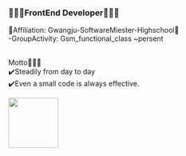 ### 🧑🏻‍💻FrontEnd Developer🧑🏻‍💻

<!--
**Johnjihwan/Johnjihwan** is a ✨ _special_ ✨ repository because its `README.md` (this file) appears on your GitHub profile. -->

🏫Affiliation: Gwangju-SoftwareMiester-Highschool🏫 <br>
-GroupActivity: Gsm_functional_class ~persent <br><br>

Motto🕵🏻‍♂️<br>
✔️Steadily from day to day<br>
✔️Even a small code is always effective.<br>

<img src="https://github.com/Johnjihwan/2020_Gsm_Hackathon/blob/master/img/gsm_h1.png" width="100">
